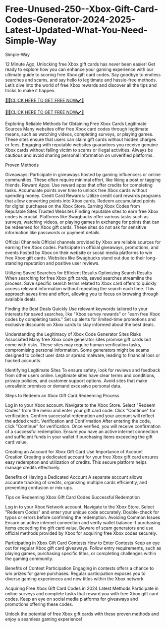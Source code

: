# Free-Unused-250--Xbox-Gift-Card-Codes-Generator-2024-2025-Latest-Updated-What-You-Need-Simple-Way
Simple-Way

12 Minute Ago, Unlocking free Xbox gift cards has never been easier! Get ready to explore how you can enhance your gaming experience with our ultimate guide to scoring free Xbox gift card codes. Say goodbye to endless searches and scams, and say hello to legitimate and hassle-free methods. Let’s dive into the world of free Xbox rewards and discover all the tips and tricks to make it happen.

[🎁🎁CLICK HERE TO GET FREE NOW✔️🎁](https://www.footlogix.com/Footlogix/media/Before-and-After/allgiftrafisarkar.html)

[🎁🎁CLICK HERE TO GET FREE NOW✔️🎁](https://www.footlogix.com/Footlogix/media/Before-and-After/allgiftrafisarkar.html)


Exploring Reliable Methods for Obtaining Free Xbox Cards Legitimate Sources Many websites offer free Xbox card codes through legitimate means, such as watching videos, completing surveys, or playing games. These sites ensure that users can claim gift cards without hidden charges or fees. Engaging with reputable websites guarantees you receive genuine Xbox cards without falling victim to scams or illegal activities. Always be cautious and avoid sharing personal information on unverified platforms.

Proven Methods

Giveaways: Participate in giveaways hosted by gaming influencers or online communities. These often require minimal effort, like liking a post or tagging friends. Reward Apps: Use reward apps that offer credits for completing tasks. Accumulate points over time to unlock free Xbox cards without spending money. Credit Card Rewards: Utilize credit card rewards programs that allow converting points into Xbox cards. Redeem accumulated points for digital purchases on the Xbox Store. Earning Xbox Codes from Reputable Sites Trusted Websites Finding reputable sites to earn free Xbox codes is crucial. Platforms like Swagbucks offer various tasks such as surveys, watching videos, or playing games in exchange for points that can be redeemed for Xbox gift cards. These sites do not ask for sensitive information like passwords or payment details.

Official Channels Official channels provided by Xbox are reliable sources for earning free Xbox codes. Participate in official giveaways, promotions, and events hosted by Xbox on their website or social media platforms to win free Xbox gift cards. Websites like Swagbucks stand out due to their long-standing reputation and positive user reviews.

Utilizing Saved Searches for Efficient Results Optimizing Search Results When searching for free Xbox gift cards, saved searches streamline the process. Save specific search terms related to Xbox card offers to quickly access relevant information without repeating the search each time. This approach saves time and effort, allowing you to focus on browsing through available deals.

Finding the Best Deals Quickly Use relevant keywords tailored to your interests for saved searches, like "Xbox survey rewards" or "earn free Xbox codes by completing tasks." Set up alerts for limited-time promotions and exclusive discounts on Xbox cards to stay informed about the best deals.

Understanding the Legitimacy of Xbox Code Generator Sites Risks Associated Many free Xbox code generator sites promise gift cards but come with risks. These sites may require human verification tasks, compromising personal information. Some generators might be scams designed to collect user data or spread malware, leading to financial loss or hacked accounts.

Identifying Legitimate Sites To ensure safety, look for reviews and feedback from other users online. Legitimate sites have clear terms and conditions, privacy policies, and customer support options. Avoid sites that make unrealistic promises or demand excessive personal data.

Steps to Redeem an Xbox Gift Card Redeeming Process

Log in to your Xbox account. Navigate to the Xbox Store. Select "Redeem Codes" from the menu and enter your gift card code. Click "Continue" for verification. Confirm successful redemption and your account will reflect the added credit. Verification and Confirmation After entering the code, click "Continue" for verification. Once verified, you will receive confirmation of a successful redemption. Ensure you have an active internet connection and sufficient funds in your wallet if purchasing items exceeding the gift card value.

Creating an Account for Xbox Gift Card Use Importance of Account Creation Creating a dedicated account for your free Xbox gift card ensures easy redemption and utilization of credits. This secure platform helps manage credits effectively.

Benefits of Having a Dedicated Account A separate account allows accurate tracking of credits, organizing multiple cards efficiently, and preventing confusion or mix-ups.

Tips on Redeeming Xbox Gift Card Codes Successful Redemption

Log in to your Xbox Network account. Navigate to the Xbox Store. Select "Redeem Codes" and enter your unique code accurately. Double-check for typos or errors before confirming the redemption. Avoiding Common Issues Ensure an active internet connection and verify wallet balance if purchasing items exceeding the gift card value. Beware of scam generators and use official methods provided by Xbox for acquiring free Xbox codes securely.

Participating in Xbox Gift Card Contests How to Enter Contests Keep an eye out for regular Xbox gift card giveaways. Follow entry requirements, such as playing games, purchasing specific titles, or completing challenges within the gaming community.

Benefits of Contest Participation Engaging in contests offers a chance to win prizes for game purchases. Regular participation exposes you to diverse gaming experiences and new titles within the Xbox network.

Acquiring Free Xbox Gift Card Codes in 2024 Latest Methods Participate in online surveys and complete tasks that reward you with free Xbox gift card codes. Keep an eye on social media platforms for giveaways and promotions offering these codes.

Unlock the potential of free Xbox gift cards with these proven methods and enjoy a seamless gaming experience!
